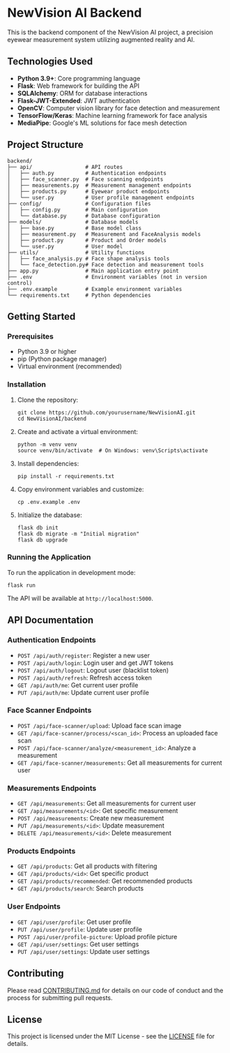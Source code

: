 # NewVision AI Backend

This is the backend component of the NewVision AI project, a precision eyewear measurement system utilizing augmented reality and AI.

## Technologies Used

- **Python 3.9+**: Core programming language
- **Flask**: Web framework for building the API
- **SQLAlchemy**: ORM for database interactions
- **Flask-JWT-Extended**: JWT authentication
- **OpenCV**: Computer vision library for face detection and measurement
- **TensorFlow/Keras**: Machine learning framework for face analysis
- **MediaPipe**: Google's ML solutions for face mesh detection

## Project Structure

```
backend/
├── api/                 # API routes
│   ├── auth.py          # Authentication endpoints
│   ├── face_scanner.py  # Face scanning endpoints
│   ├── measurements.py  # Measurement management endpoints
│   ├── products.py      # Eyewear product endpoints
│   └── user.py          # User profile management endpoints
├── config/              # Configuration files
│   ├── config.py        # Main configuration
│   └── database.py      # Database configuration
├── models/              # Database models
│   ├── base.py          # Base model class
│   ├── measurement.py   # Measurement and FaceAnalysis models
│   ├── product.py       # Product and Order models
│   └── user.py          # User model
├── utils/               # Utility functions
│   ├── face_analysis.py # Face shape analysis tools
│   └── face_detection.py# Face detection and measurement tools
├── app.py               # Main application entry point
├── .env                 # Environment variables (not in version control)
├── .env.example         # Example environment variables
└── requirements.txt     # Python dependencies
```

## Getting Started

### Prerequisites

- Python 3.9 or higher
- pip (Python package manager)
- Virtual environment (recommended)

### Installation

1. Clone the repository:
   ```
   git clone https://github.com/yourusername/NewVisionAI.git
   cd NewVisionAI/backend
   ```

2. Create and activate a virtual environment:
   ```
   python -m venv venv
   source venv/bin/activate  # On Windows: venv\Scripts\activate
   ```

3. Install dependencies:
   ```
   pip install -r requirements.txt
   ```

4. Copy environment variables and customize:
   ```
   cp .env.example .env
   ```

5. Initialize the database:
   ```
   flask db init
   flask db migrate -m "Initial migration"
   flask db upgrade
   ```

### Running the Application

To run the application in development mode:

```
flask run
```

The API will be available at `http://localhost:5000`.

## API Documentation

### Authentication Endpoints

- `POST /api/auth/register`: Register a new user
- `POST /api/auth/login`: Login user and get JWT tokens
- `POST /api/auth/logout`: Logout user (blacklist token)
- `POST /api/auth/refresh`: Refresh access token
- `GET /api/auth/me`: Get current user profile
- `PUT /api/auth/me`: Update current user profile

### Face Scanner Endpoints

- `POST /api/face-scanner/upload`: Upload face scan image
- `GET /api/face-scanner/process/<scan_id>`: Process an uploaded face scan
- `POST /api/face-scanner/analyze/<measurement_id>`: Analyze a measurement
- `GET /api/face-scanner/measurements`: Get all measurements for current user

### Measurements Endpoints

- `GET /api/measurements`: Get all measurements for current user
- `GET /api/measurements/<id>`: Get specific measurement
- `POST /api/measurements`: Create new measurement
- `PUT /api/measurements/<id>`: Update measurement
- `DELETE /api/measurements/<id>`: Delete measurement

### Products Endpoints

- `GET /api/products`: Get all products with filtering
- `GET /api/products/<id>`: Get specific product
- `GET /api/products/recommended`: Get recommended products
- `GET /api/products/search`: Search products

### User Endpoints

- `GET /api/user/profile`: Get user profile
- `PUT /api/user/profile`: Update user profile
- `POST /api/user/profile-picture`: Upload profile picture
- `GET /api/user/settings`: Get user settings
- `PUT /api/user/settings`: Update user settings

## Contributing

Please read [CONTRIBUTING.md](../CONTRIBUTING.md) for details on our code of conduct and the process for submitting pull requests.

## License

This project is licensed under the MIT License - see the [LICENSE](../LICENSE) file for details. 